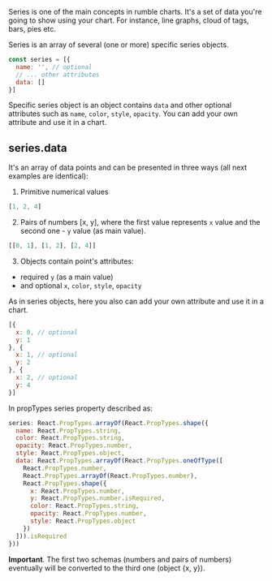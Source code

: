Series is one of the main concepts in rumble charts. It's a set of data you're going to show using your chart.
For instance, line graphs, cloud of tags, bars, pies etc. 
 
Series is an array of several (one or more) specific series objects.

```javascript
const series = [{
  name: '', // optional
  // ... other attributes
  data: []
}]
```

Specific series object is an object contains `data` and other optional attributes such 
as `name`, `color`, `style`, `opacity`. You can add your own attribute and use it in a chart.

## series.data

It's an array of data points and can be presented in three ways 
(all next examples are identical):

1. Primitive numerical values

```javascript
[1, 2, 4]
```
2. Pairs of numbers [x, y], where the first value represents `x` value 
and the second one - `y` value (as main value).

```javascript
[[0, 1], [1, 2], [2, 4]]
```

3. Objects contain point's attributes: 
  - required `y` (as a main value)
  - and optional `x`, `color`, `style`, `opacity`

As in series objects, here you also can add your own attribute and use it in a chart.

```javascript
[{
  x: 0, // optional
  y: 1
}, {
  x: 1, // optional
  y: 2
}, {
  x: 2, // optional
  y: 4
}]
```

In propTypes series property described as:

```javascript
series: React.PropTypes.arrayOf(React.PropTypes.shape({
  name: React.PropTypes.string,
  color: React.PropTypes.string,
  opacity: React.PropTypes.number,
  style: React.PropTypes.object,
  data: React.PropTypes.arrayOf(React.PropTypes.oneOfType([
    React.PropTypes.number,
    React.PropTypes.arrayOf(React.PropTypes.number),
    React.PropTypes.shape({
      x: React.PropTypes.number,
      y: React.PropTypes.number.isRequired,
      color: React.PropTypes.string,
      opacity: React.PropTypes.number,
      style: React.PropTypes.object
    })
  ])).isRequired
}))
```

**Important**. The first two schemas (numbers and pairs of numbers) eventually will be converted 
to the third one (object {x, y}).  
